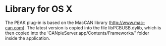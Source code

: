 # Library for OS X

The PEAK plug-in is based on the MacCAN library (<http://www.mac-can.com>).
The latest version is copied into the file libPCBUSB.dylib, which is
then copied into the 'CANpieServer.app/Contents/Frameworks/' folder inside the application.
